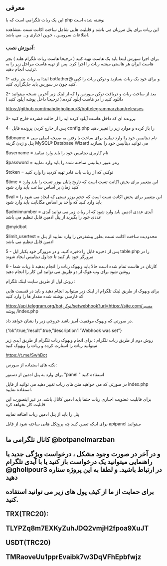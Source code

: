 <h2>
معرفی
</h2>

این یک ربات تلگرامی است که با php  نوشته شده است

این ربات برای پنل مرزبان می باشد و قابلیت هایی شامل  ساخت اکانت تست ،مشاهده اطلاعات سرویس ، جوین اجباری و...  می باشد.




<h3>
آموزش نصب:
</h3>

برای اجرا سورس ابتدا باید یک هاست  تهیه کنید ( ترجیحا هاست ربات تلگرام هلند )  بجز هاست ایران هر هاستی میشه ربات را اجرا کرد. پس از تهیه  هاست مراحل زیر را به ترتیب انجام دهید.


1- ابتدا به ربات پدر رفته botfather@ و برای خود یک ربات بسازید و توکن ربات را کپی کنید چون در سورس باید جایگزاری کنید.

2- بعد از ساخت ربات و دریافت توکن سورس را که از لینک زیر آخرین نسخه میتوانید دانلود کنید را در هاست اپلود کرده.( ترجیحا داخل پوشه آپلود کنید )

https://github.com/mahdigholipour3/bottelegrammarzban/releases

3- پرونده ای که داخل هاست آپلود کرده اید را از حالت فشرده خارج کنید.

4- پس از خارج کردن پرونده فایل config.php را باز کرده و موارد زیر را تغییر دهید


$dbname = نام دیتابیس خود را وارد نمایید برای ساخت با رفتن به صفحه اصلی سی پنل و زدن گزینه MySQL® Database Wizard می توانید دیتابیس خود را بسازید

$username = نام کاربری دیتابیس خود را باید وارد نمایید

$password = رمز عبور دیتابیس ساخته شده را باید وارد نمایید

$token  = توکنی که از ربات بات فادر تهیه کردید را وارد کنید

$time = این متغییر برای بخش اکانت تست است که  تاریخ پایان  یوزر تست را باید وارد کنید زمان بر اساس ساعت باید وارد شود 

$val = این متغییر برای بخش اکانت تست است که حجم یوزر تستی که ایجاد می شود را باید وارد کنید که واحد بر اساس مگابایت باید وارد شود

$adminnumber  = آیدی عددی ادمین باید وارد شود  که از ربات زیر می توانید آیدی عددی خود را بگیرید  از پنل ادمین قابل تنظیم می باشد

@myidbot

$limit_usertest = محدودیت ساخت اکانت تست بطور پیشفرض را وارد نمایید از پنل ادمین قابل تنظیم می باشد


5 - پس از ذخیره  فایل را ذخیره کنید.  و در مرورگر خود یکبار ایل table.php را در مرورگر خود باز کنید تا جداول دیتابیس ایجاد شوند

6 - کارتان در هاست تمام شده است حالا باید وبهوک ربات را انجام بدهید تا ربات شما روشن شود برای وب هوک از دو طریق می توانید این کار را انجام دهید
 
روش اول از طریق  سایت لینک تلگرام :

برای وبهوک از طریق  لینک تلگرام  از لینک زیر میتوانید انجام دهید و باید در قسمت هایی که فارسی نوشته شده مقدار  ها را وارد کنید

 
https://api.telegram.org/botتوکن/setwebhook?url=https://site.com/مسیر پوشه /index.php


در صورتی که وبهوک موفقیت آمیز باشد خروجی زیر را نشان خواهد داد.

{“ok”:true,”result”:true,”description”:”Webhook was set”}

روش دوم از طریق ربات تلگرام : 
برای انجام وبهوک ربات تلگرام از طریق آیدی زیر میتوانید ربات را استارت کرده و ربات را وبهوک کنید

 
https://t.me/SwhBot


نکته های استفاده از سورس:

برای وارد به پنل ادمین از دستور "panel " استفاده کنید
 
در صورتی که می خواهید متن های ربات تغییر دهید می توانید از فایل index.php  استفاده نمایید.

برای قابلیت عضویت اجباری ربات حتما باید ادمین کانال باشد. در غیر اینصورت این قابلیت کار نخواهد کرد

پنل را باید از پنل ادمین ربات اضافه نمایید

برای اینکه تعیین کنید چه پروتکل هایی ساخته شود از فایل apipanel میتوانید

<h2>

کانال تلگرامی ما 
@botpanelmarzban


و در آخر در صورت وجود مشکل ، درخواست ویژگی جدید یا راهنمایی میتوانید یک درخواست باز کنید یا با آیدی تلگرام @gholipour3  در ارتباط باشید. و لطفا به این پروژه ستاره دهید

برای حمایت از ما از کیف پول های زیر می توانید استفاده کنید.

TRX(TRC20): 

TLYPZq8m7EXKyZuhJDQ2vmjH2fpoa9XuJT 

USDT(TRC20)

TMRaoveUu1pprEvaibk7w3DqVFhEpbfwjz    


</h2>
